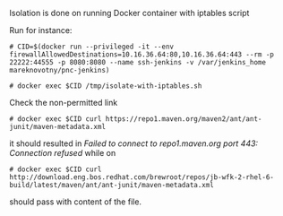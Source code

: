 Isolation is done on running Docker container with iptables script

Run for instance:

```
# CID=$(docker run --privileged -it --env firewallAllowedDestinations=10.16.36.64:80,10.16.36.64:443 --rm -p 22222:44555 -p 8080:8080 --name ssh-jenkins -v /var/jenkins_home mareknovotny/pnc-jenkins)

# docker exec $CID /tmp/isolate-with-iptables.sh
```

Check the non-permitted link

```
# docker exec $CID curl https://repo1.maven.org/maven2/ant/ant-junit/maven-metadata.xml
```

it should resulted in _Failed to connect to repo1.maven.org port 443: Connection refused_
while on 

```
# docker exec $CID curl http://download.eng.bos.redhat.com/brewroot/repos/jb-wfk-2-rhel-6-build/latest/maven/ant/ant-junit/maven-metadata.xml
```

should pass with content of the file.


